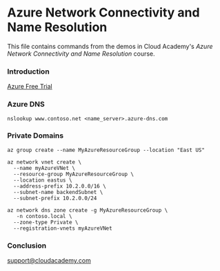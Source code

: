 # Azure Network Connectivity and Name Resolution
This file contains commands from the demos in Cloud Academy's _Azure Network Connectivity and Name Resolution_ course.  

### Introduction
[Azure Free Trial](https://azure.microsoft.com/free)  

### Azure DNS
```
nslookup www.contoso.net <name_server>.azure-dns.com
```

### Private Domains
```
az group create --name MyAzureResourceGroup --location "East US"

az network vnet create \
  --name myAzureVNet \
  --resource-group MyAzureResourceGroup \
  --location eastus \
  --address-prefix 10.2.0.0/16 \
  --subnet-name backendSubnet \
  --subnet-prefix 10.2.0.0/24

az network dns zone create -g MyAzureResourceGroup \
   -n contoso.local \
  --zone-type Private \
  --registration-vnets myAzureVNet
```

### Conclusion
support@cloudacademy.com
